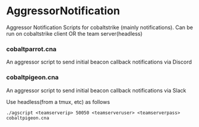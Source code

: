 # AggressorNotification

Aggressor Notification Scripts for cobaltstrike (mainly notifications). Can be run on cobaltstrike client OR the team server(headless)

### cobaltparrot.cna
An aggressor script to send initial beacon callback notifications via Discord

### cobaltpigeon.cna
An aggressor script to send initial beacon callback notifications via Slack

Use headless(from a tmux, etc) as follows
```
./agscript <teamserverip> 50050 <teamserveruser> <teamserverpass> cobaltpigeon.cna
```
